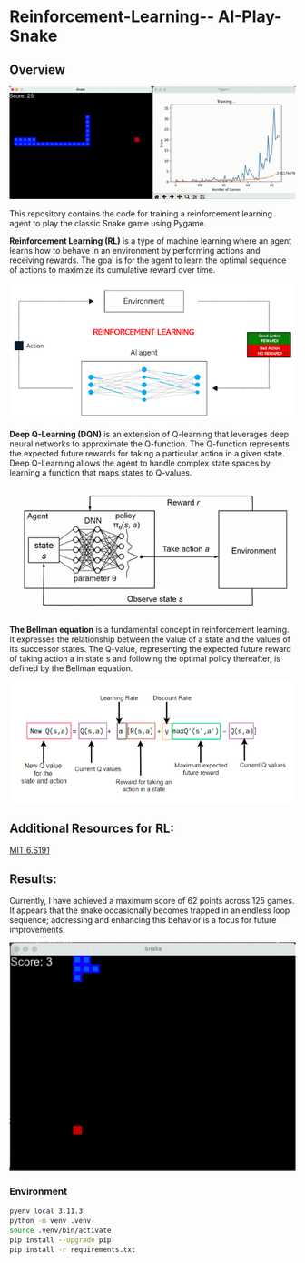 # Reinforcement-Learning-- AI-Play-Snake

## Overview

![Snake Game RL Demo](images/play.gif)

This repository contains the code for training a reinforcement learning agent to play the classic Snake game using Pygame.

**Reinforcement Learning (RL)** is a type of machine learning where an agent learns how to behave in an environment by performing actions and receiving rewards. The goal is for the agent to learn the optimal sequence of actions to maximize its cumulative reward over time.

![ri](images/ri.png)

**Deep Q-Learning (DQN)** is an extension of Q-learning that leverages deep neural networks to approximate the Q-function. The Q-function represents the expected future rewards for taking a particular action in a given state. Deep Q-Learning allows the agent to handle complex state spaces by learning a function that maps states to Q-values.

![q](images/deepqlearn.png)

**The Bellman equation** is a fundamental concept in reinforcement learning. It expresses the relationship between the value of a state and the values of its successor states. The Q-value, representing the expected future reward of taking action a in state s and following the optimal policy thereafter, is defined by the Bellman equation.

![b](images/bellman.png)

## Additional Resources for RL:
[MIT 6.S191](https://www.youtube.com/watch?v=AhyznRSDjw8)

## Results:

Currently, I have achieved a maximum score of 62 points across 125 games. It appears that the snake occasionally becomes trapped in an endless loop sequence; addressing and enhancing this behavior is a focus for future improvements.

![Snake Game RL Loop](images/loop.gif)

### Environment

```BASH
pyenv local 3.11.3
python -m venv .venv
source .venv/bin/activate
pip install --upgrade pip
pip install -r requirements.txt